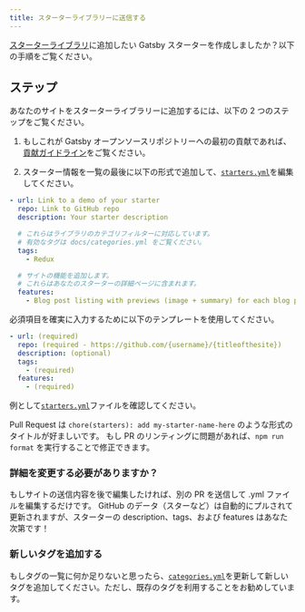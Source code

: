 ```yaml
---
title: スターターライブラリーに送信する
---
```


[スターターライブラリ](/starters/)に追加したい Gatsby スターターを作成しましたか？以下の手順をご覧ください。

## ステップ

あなたのサイトをスターターライブラリーに追加するには、以下の 2 つのステップをご覧ください。

1.  もしこれが Gatsby オープンソースリポジトリーへの最初の貢献であれば、[貢献ガイドライン](/contributing/code-contributions/)をご覧ください。

2.  スターター情報を一覧の最後に以下の形式で追加して、[`starters.yml`](https://github.com/gatsbyjs/gatsby/blob/master/docs/starters.yml)を編集してください。

```yaml:title=docs/starters.yml
- url: Link to a demo of your starter
  repo: Link to GitHub repo
  description: Your starter description

  # これらはライブラリのカテゴリフィルターに対応しています。
  # 有効なタグは docs/categories.yml をご覧ください。
  tags:
    - Redux

  # サイトの機能を追加します。
  # これらはあなたのスターターの詳細ページに含まれます。
  features:
    - Blog post listing with previews (image + summary) for each blog post
```

必須項目を確実に入力するために以下のテンプレートを使用してください。

```yaml:title=docs/starters.yml
- url: (required)
  repo: (required - https://github.com/{username}/{titleofthesite})
  description: (optional)
  tags:
    - (required)
  features:
    - (required)
```

例として[`starters.yml`](https://github.com/gatsbyjs/gatsby/blob/master/docs/starters.yml)ファイルを確認してください。

Pull Request は `chore(starters): add my-starter-name-here` のような形式のタイトルが好ましいです。
もし PR のリンティングに問題があれば、`npm run format` を実行することで修正できます。

### 詳細を変更する必要がありますか？

もしサイトの送信内容を後で編集したければ、別の PR を送信して .yml ファイルを編集するだけです。 GitHub のデータ（スターなど）は自動的にプルされて更新されますが、スターターの description、tags、および features はあなた次第です！

### 新しいタグを追加する

もしタグの一覧に何か足りないと思ったら、[`categories.yml`](https://github.com/gatsbyjs/gatsby/blob/master/docs/categories.yml)を更新して新しいタグを追加してください。ただし、既存のタグを利用することをお勧めしています。
